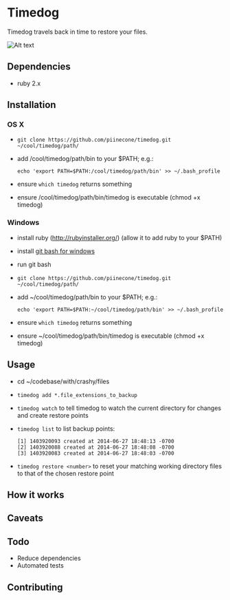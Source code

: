 Timedog
=======

Timedog travels back in time to restore your files.

![Alt text](https://s3.amazonaws.com/piinecone/github/timedog/timedog.jpg)

Dependencies
------------

* ruby 2.x

Installation
------------

### OS X ###

* `git clone https://github.com/piinecone/timedog.git ~/cool/timedog/path/`
* add /cool/timedog/path/bin to your $PATH; e.g.:

   `echo 'export PATH=$PATH:/cool/timedog/path/bin' >> ~/.bash_profile`

* ensure `which timedog` returns something
* ensure /cool/timedog/path/bin/timedog is executable (chmod +x timedog)

### Windows ###

* install ruby (http://rubyinstaller.org/) (allow it to add ruby to your $PATH)
* install [git bash for windows](http://git-scm.com/downloads)
* run git bash
* `git clone https://github.com/piinecone/timedog.git ~/cool/timedog/path/`
* add ~/cool/timedog/path/bin to your $PATH; e.g.:

   `echo 'export PATH=$PATH:~/cool/timedog/path/bin' >> ~/.bash_profile`

* ensure `which timedog` returns something
* ensure ~/cool/timedog/path/bin/timedog is executable (chmod +x timedog)

Usage
-----

* cd ~/codebase/with/crashy/files
* `timedog add *.file_extensions_to_backup`
* `timedog watch` to tell timedog to watch the current directory for changes and create restore points
* `timedog list` to list backup points:
    
   ```
   [1] 1403920093 created at 2014-06-27 18:48:13 -0700
   [2] 1403920088 created at 2014-06-27 18:48:08 -0700
   [3] 1403920083 created at 2014-06-27 18:48:03 -0700
   ```
   

* `timedog restore <number>` to reset your matching working directory files to that of the chosen restore point

How it works
------------

Caveats
-------

Todo
----

* Reduce dependencies
* Automated tests

Contributing
------------
